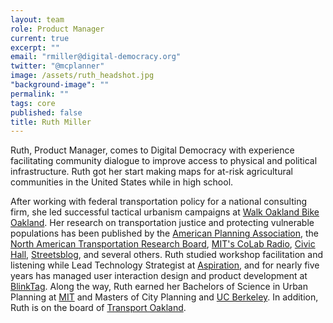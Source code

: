 ```yaml
---
layout: team
role: Product Manager
current: true
excerpt: ""
email: "rmiller@digital-democracy.org"
twitter: "@mcplanner"
image: /assets/ruth_headshot.jpg
"background-image": ""
permalink: ""
tags: core
published: false
title: Ruth Miller
---
```


Ruth, Product Manager, comes to Digital Democracy with experience facilitating community dialogue to improve access to physical and political infrastructure. Ruth got her start making maps for at-risk agricultural communities in the United States while in high school.

After working with federal transportation policy for a national consulting firm, she led successful tactical urbanism campaigns at [Walk Oakland Bike Oakland](http://soundcloud.com/livableberkeley/livability-report-september-2011). Her research on transportation justice and protecting vulnerable populations has been published by the [American Planning Association](http://www.planning.org/thenewplanner/2012/win/parklets.htm), the [North American Transportation Research Board](http://trb.org/), [MIT's CoLab Radio](http://colabradio.mit.edu/the-misappropriation-of-public-safety-in-occupy-oakland/), [Civic Hall](http://civichall.org/contributor/ruth-miller/), [Streetsblog](http://cal.streetsblog.org/2015/05/19/what-oakland-mayors-proposal-for-a-department-of-transportation-means/), and several others. Ruth studied workshop facilitation and listening while Lead Technology Strategist at [Aspiration](https://aspirationtech.org), and for nearly five years has managed user interaction design and product development at [BlinkTag](http://www.http://blinktag.com). Along the way, Ruth earned her Bachelors of Science in Urban Planning at [MIT](http://dusp.mit.edu) and Masters of City Planning and [UC Berkeley](http://ced.berkeley.edu/academics/city-regional-planning/). In addition, Ruth is on the board of [Transport Oakland](http://www.transportoakland.org).